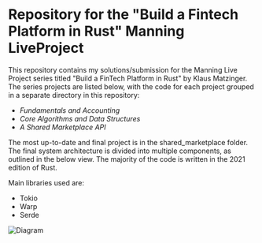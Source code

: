# Repository for the "Build a Fintech Platform in Rust" Manning LiveProject

This repository contains my solutions/submission for the Manning Live Project series titled "Build a FinTech Platform in Rust" by Klaus Matzinger. The series projects are listed below, with the code for each project grouped in a separate directory in this repository:

- _Fundamentals and Accounting_
- _Core Algorithms and Data Structures_
- _A Shared Marketplace API_

The most up-to-date and final project is in the shared_marketplace folder. The final system architecture is divided into multiple components, as outlined in the below view.
The majority of the code is written in the 2021 edition of Rust. 

Main libraries used are:
- Tokio
- Warp
- Serde

![Diagram](https://d16rtcb5cr0vb4.cloudfront.net/C1343+Building+a+Shared+Marketplace+with+Rust%2FResources%2FImages%2FMatzinger_P3+Diagram+for+Approval_V1.png?Expires=1693407033&Signature=SDTEAK7TqW8lrK201VsdQOsJnjC4f2o3u2RCwXPMm1PNCOIQZ1ik~1xgMQEJp2M3GwApPCzWjX0FKxVnM7JLa~lXdBt8B~aEbEiEBtUx-eV9LaWruFV71j3M4Y~oW8BlDYYNELr8Ya3ux4ZE4n9zbt1yqjImdR5L1ex9k8AcLmad4eprRW62eg7iHlrUfTo6sgLa7R1mN4aLgz9eFcjG05Ix8qfD714BT3o9wXvKLvJFb8TsVgrkJXrnuhzpmKTZ-ht73QguCZCV7RfiUJhYZy7ocmMqqfZyecYfuQ~eD42Fo4adEp3wZHXJkc6gdfZkFz0KBkTX9my71yIxJe8iIQ__&Key-Pair-Id=APKAIHLKH2FX732Z3HGA)
